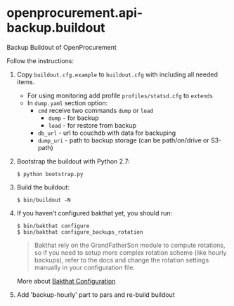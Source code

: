 # openprocurement.api-backup.buildout
Backup Buildout of OpenProcurement

Follow the instructions:

  1. Copy `buildout.cfg.example` to `buildout.cfg` with including all needed items.
      * For using monitoring add profile `profiles/statsd.cfg` to `extends`
      * In `dump.yaml` section option:
        * `cmd` receive two commands `dump` or `load`
          * `dump` - for backup
          * `load` - for restore from backup
        * `db_url` - url to couchdb with data for backuping
        * `dump_uri` - path to backup storage (can be path/on/drive or S3-path)

  1. Bootstrap the buildout with Python 2.7:

     ```
     $ python bootstrap.py
     ```

  1. Build the buildout:

      ```
      $ bin/buildout -N
      ```

  1. If you haven’t configured bakthat yet, you should run:

      ```
      $ bin/bakthat configure
      $ bin/bakthat configure_backups_rotation
      ```

     >Bakthat rely on the GrandFatherSon module to compute rotations, so if you need to setup more complex rotation scheme
     >(like hourly backups), refer to the docs and change the rotation settings manually in your configuration file.

     More about [Bakthat Configuration](https://github.com/tsileo/bakthat/blob/master/docs/user_guide.rst#configuration)

  1. Add 'backup-hourly' part to pars and re-build buildout
